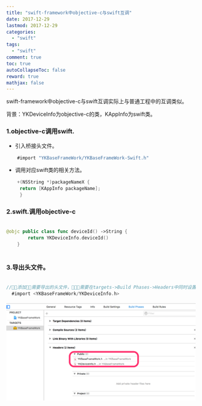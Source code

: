```yaml
---
title: "swift-framework中objective-c与swift互调"
date: 2017-12-29
lastmod: 2017-12-29
categories:
  - "swift"
tags:
  - "swift"
comment: true
toc: true
autoCollapseToc: false
reward: true
mathjax: false
---
```


swift-framework中objective-c与swift互调实际上与普通工程中的互调类似。


背景：YKDeviceInfo为objective-c的类，KAppInfo为swift类。

### 1.objective-c调用swift.
* 引入桥接头文件。

```objective-c
    #import "YKBaseFrameWork/YKBaseFrameWork-Swift.h"

```

* 调用对应swift类的相关方法。
 
```objective-c
	+(NSString *)packageNameX {
   	 return [KAppInfo packageName];
	 }
```



### 2.swift.调用objective-c

``` swift

@objc public class func deviceId() ->String {
        return YKDeviceInfo.deviceId()
    }
    
```

### 3.导出头文件。
``` objective-c

//添加需要导出的头文件，需要在targets->Build Phases->Headers中同时设置。
  #import <YKBaseFrameWork/YKDeviceInfo.h>

```

![image](/images/post/2017-12-29-swift-frameworkzhong-objective-cyu-swifthu-diao/header_file_setting.png) 


